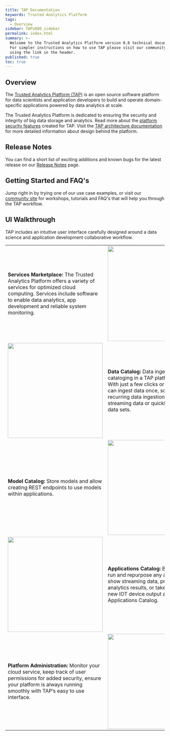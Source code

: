 ```yaml
---
title: TAP Documentation
keywords: Trusted Analytics Platform
tags:
  - Overview
sidebar: TAPv080_sidebar
permalink: index.html
summary: >-
  Welcome to the Trusted Analytics Platform version 0.8 technical documentation.
  For simpler instructions on how to use TAP please visit our community site
  using the link in the header.
published: true
toc: true
---
```


## Overview

The [Trusted Analytics Platform (TAP)](http://www.trustedanalytics.org) is an open source software platform for data scientists and application developers to build and operate domain-specific applications powered by data analytics at scale.

The Trusted Analytics Platform is dedicated to ensuring the security and integrity of big data storage and analytics. Read more about the [platform security features](Platform_security_features.md) created for TAP.  Visit the [TAP architecture documentation](taparchitechture.pdf) for more detailed information about design behind the platform.

##  Release Notes

You can find a short list of exciting additions and known bugs for the latest release on our [Release Notes](Release_notes.mdnote) page.

##  Getting Started and FAQ's

Jump right in by trying one of our use case examples, or visit our [community site](https://community.trustedanalytics.org/welcome) for workshops, tutorials and FAQ's that will help you through the TAP workflow.

## UI Walkthrough

TAP includes an intuitive user interface carefully designed around a data science and  application development collaborative workflow.  

|  |  |
|-------|--------|
| **Services Marketplace:** The Trusted Analytics Platform offers a variety of services for optimized cloud computing. Services include software to enable data analytics, app development and reliable system monitoring. | <img src="/images/UI_marketplace_900x.gif" width="300px"> |
| <img src="/images/UI_datacatalog_900x.gif" width="300px"> | **Data Catalog:** Data ingestion and cataloging in a TAP platform is easy. With just a few clicks or commands you can ingest data once, schedule recurring data ingestion, work with streaming data or quickly find existing data sets. |
| **Model Catalog:** Store models and allow creating REST endpoints to use models within applications.  | <img src="/images/UI_modelcatalog_900x.gif" width="300px"> |
| <img src="/images/UI_appcatalog_900x.gif" width="300px">  | **Applications Catalog:** Build, upload, run and repurpose any application to show streaming data, predictive analytics results, or take advantage of new IOT device output all from the TAP Applications Catalog. |
| **Platform Administration:** Monitor your cloud service, keep track of user permissions for added security, ensure your platform is always running smoothly with TAP’s easy to use interface.  | <img src="/images/UI_platformadmin_900x.gif" width="300px"> |
